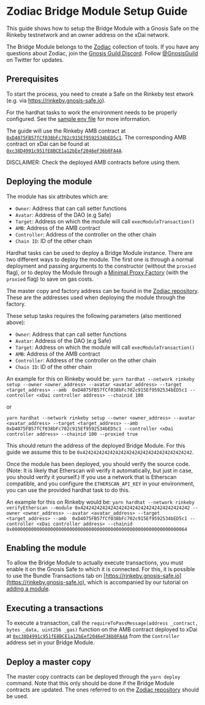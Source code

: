 # Zodiac Bridge Module Setup Guide

This guide shows how to setup the Bridge Module with a Gnosis Safe on the Rinkeby testnetwork and an owner address on the xDai network.

The Bridge Module belongs to the [Zodiac](https://github.com/gnosis/zodiac) collection of tools. If you have any questions about Zodiac, join the [Gnosis Guild Discord](https://discord.gg/wwmBWTgyEq). Follow [@GnosisGuild](https://twitter.com/gnosisguild) on Twitter for updates. 

## Prerequisites

To start the process, you need to create a Safe on the Rinkeby test etwork (e.g. via https://rinkeby.gnosis-safe.io).

For the hardhat tasks to work the environment needs to be properly configured. See the [sample env file](../.env.sample) for more information.

The guide will use the Rinkeby AMB contract at [`0xD4075FB57fCf038bFc702c915Ef9592534bED5c1`](https://rinkeby.etherscan.io/address/0xD4075FB57fCf038bFc702c915Ef9592534bED5c1#code). The corresponding AMB contract on xDai can be found at [`0xc38D4991c951fE8BCE1a12bEef2046eF36b0FA4A`](https://blockscout.com/poa/xdai/address/0xc38D4991c951fE8BCE1a12bEef2046eF36b0FA4A/contracts).

DISCLAIMER: Check the deployed AMB contracts before using them.

## Deploying the module

The module has six attributes which are:
- `Owner`: Address that can call setter functions
- `Avatar`: Address of the DAO (e.g Safe)
- `Target`: Address on which the module will call `execModuleTransaction()`
- `AMB`: Address of the AMB contract
- `Controller`: Address of the controller on the other chain
- `Chain ID`: ID of the other chain

Hardhat tasks can be used to deploy a Bridge Module instance. There are two different ways to deploy the module. The first one is through a normal deployment and passing arguments to the constructor (without the `proxied` flag), or to deploy the Module through a [Minimal Proxy Factory](https://eips.ethereum.org/EIPS/eip-1167) (with the `proxied` flag) to save on gas costs. 

The master copy and factory address can be found in the [Zodiac repository](https://github.com/gnosis/zodiac/blob/master/src/factory/constants.ts). These are the addresses used when deploying the module through the factory.


These setup tasks requires the following parameters (also mentioned above):

- `Owner`: Address that can call setter functions
- `Avatar`: Address of the DAO (e.g Safe)
- `Target`: Address on which the module will call `execModuleTransaction()`
- `AMB`: Address of the AMB contract
- `Controller`: Address of the controller on the other chain
- `Chain ID`: ID of the other chain

An example for this on Rinkeby would be:
`yarn hardhat --network rinkeby setup --owner <owner_address> --avatar <avatar_address> --target <target_address> --amb  0xD4075FB57fCf038bFc702c915Ef9592534bED5c1 --controller <xDai controller address> --chainid 100`

or

`yarn hardhat --network rinkeby setup --owner <owner_address> --avatar <avatar_address> --target <target_address> --amb  0xD4075FB57fCf038bFc702c915Ef9592534bED5c1 --controller <xDai controller address> --chainid 100 --proxied true`

This should return the address of the deployed Bridge Module. For this guide we assume this to be `0x4242424242424242424242424242424242424242`.

Once the module has been deployed, you should verify the source code. (Note: It is likely that Etherscan will verify it automatically, but just in case, you should verify it yourself.) If you use a network that is Etherscan compatible, and you configure the `ETHERSCAN_API_KEY` in your environment, you can use the provided hardhat task to do this.

An example for this on Rinkeby would be:
`yarn hardhat --network rinkeby verifyEtherscan --module 0x4242424242424242424242424242424242424242 --owner <owner_address> --avatar <avatar_address> --target <target_address> --amb  0xD4075FB57fCf038bFc702c915Ef9592534bED5c1 --controller <xDai controller address> --chainid 0x0000000000000000000000000000000000000000000000000000000000000064`

## Enabling the module

To allow the Bridge Module to actually execute transactions, you must enable it on the Gnosis Safe to which it is connected. For this, it is possible to use the Bundle Transactions tab on [https://rinkeby.gnosis-safe.io](https://rinkeby.gnosis-safe.io), which is accompanied by our tutorial on [adding a module](https://help.gnosis-safe.io/en/articles/4934427-add-a-module).


## Executing a transactions

To execute a transaction, call the `requireToPassMessage(address _contract, bytes _data, uint256 _gas)` function on the AMB contract deployed to xDai at [`0xc38D4991c951fE8BCE1a12bEef2046eF36b0FA4A`](https://blockscout.com/poa/xdai/address/0xc38D4991c951fE8BCE1a12bEef2046eF36b0FA4A/contracts) from the `Controller` address set in your Bridge Module.

## Deploy a master copy

The master copy contracts can be deployed through the `yarn deploy` command. Note that this only should be done if the Bridge Module contracts are updated. The ones referred to on the [Zodiac repository](https://github.com/gnosis/zodiac/blob/master/src/factory/constants.ts) should be used.